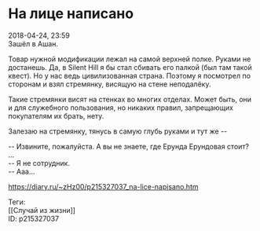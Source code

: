 На лице написано
=================

   
 2018-04-24, 23:59   
  Зашёл в Ашан.   
   
 Товар нужной модификации лежал на самой верхней полке. Руками не достанешь. Да, в Silent Hill я бы стал сбивать его палкой (был там такой квест). Но у нас ведь цивилизованная страна. Поэтому я посмотрел по сторонам и взял стремянку, висящую на стене неподалёку.   
   
 Такие стремянки висят на стенках во многих отделах. Может быть, они и для служебного пользования, но никаких правил, запрещающих покупателям их брать, нету.   
   
 Залезаю на стремянку, тянусь в самую глубь руками и тут же --   
   
 -- Извините, пожалуйста. А вы не знаете, где Ерунда Ерундовая стоит?   
 ...   
 -- Я не сотрудник.   
 -- Ааа...   
    
 <https://diary.ru/~zHz00/p215327037_na-lice-napisano.htm>   
   
 Теги:   
 [[Случай из жизни]]   
 ID: p215327037